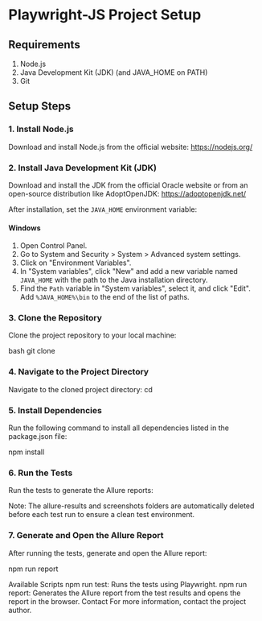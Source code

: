 # Playwright-JS Project Setup

## Requirements

1. Node.js
2. Java Development Kit (JDK) (and JAVA_HOME on PATH)
3. Git

## Setup Steps

### 1. Install Node.js

Download and install Node.js from the official website: https://nodejs.org/

### 2. Install Java Development Kit (JDK)

Download and install the JDK from the official Oracle website or from an open-source distribution like AdoptOpenJDK: https://adoptopenjdk.net/

After installation, set the `JAVA_HOME` environment variable:

#### Windows

1. Open Control Panel.
2. Go to System and Security > System > Advanced system settings.
3. Click on "Environment Variables".
4. In "System variables", click "New" and add a new variable named `JAVA_HOME` with the path to the Java installation directory.
5. Find the `Path` variable in "System variables", select it, and click "Edit". Add `%JAVA_HOME%\bin` to the end of the list of paths.

### 3. Clone the Repository

Clone the project repository to your local machine:

bash
git clone <repository-URL>

### 4. Navigate to the Project Directory

Navigate to the cloned project directory:
cd <project-directory-name>

### 5. Install Dependencies

Run the following command to install all dependencies listed in the package.json file:

npm install

### 6. Run the Tests

Run the tests to generate the Allure reports:

Note: The allure-results and screenshots folders are automatically deleted before each test run to ensure a clean test environment.

### 7. Generate and Open the Allure Report

After running the tests, generate and open the Allure report:

npm run report

Available Scripts
npm run test: Runs the tests using Playwright.
npm run report: Generates the Allure report from the test results and opens the report in the browser.
Contact
For more information, contact the project author.
